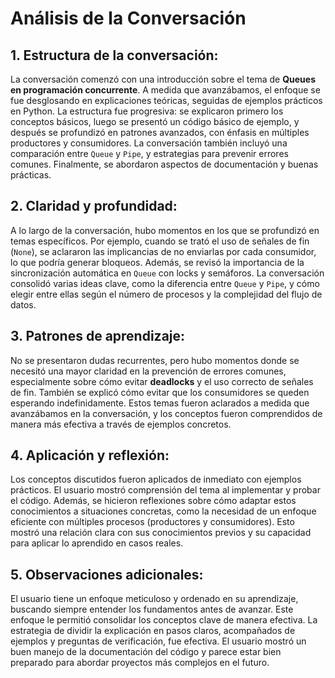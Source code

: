 
# Análisis de la Conversación

## 1. Estructura de la conversación:
La conversación comenzó con una introducción sobre el tema de **Queues en programación concurrente**. A medida que avanzábamos, el enfoque se fue desglosando en explicaciones teóricas, seguidas de ejemplos prácticos en Python. La estructura fue progresiva: se explicaron primero los conceptos básicos, luego se presentó un código básico de ejemplo, y después se profundizó en patrones avanzados, con énfasis en múltiples productores y consumidores. La conversación también incluyó una comparación entre `Queue` y `Pipe`, y estrategias para prevenir errores comunes. Finalmente, se abordaron aspectos de documentación y buenas prácticas.

## 2. Claridad y profundidad:
A lo largo de la conversación, hubo momentos en los que se profundizó en temas específicos. Por ejemplo, cuando se trató el uso de señales de fin (`None`), se aclararon las implicancias de no enviarlas por cada consumidor, lo que podría generar bloqueos. Además, se revisó la importancia de la sincronización automática en `Queue` con locks y semáforos. La conversación consolidó varias ideas clave, como la diferencia entre `Queue` y `Pipe`, y cómo elegir entre ellas según el número de procesos y la complejidad del flujo de datos.

## 3. Patrones de aprendizaje:
No se presentaron dudas recurrentes, pero hubo momentos donde se necesitó una mayor claridad en la prevención de errores comunes, especialmente sobre cómo evitar **deadlocks** y el uso correcto de señales de fin. También se explicó cómo evitar que los consumidores se queden esperando indefinidamente. Estos temas fueron aclarados a medida que avanzábamos en la conversación, y los conceptos fueron comprendidos de manera más efectiva a través de ejemplos concretos.

## 4. Aplicación y reflexión:
Los conceptos discutidos fueron aplicados de inmediato con ejemplos prácticos. El usuario mostró comprensión del tema al implementar y probar el código. Además, se hicieron reflexiones sobre cómo adaptar estos conocimientos a situaciones concretas, como la necesidad de un enfoque eficiente con múltiples procesos (productores y consumidores). Esto mostró una relación clara con sus conocimientos previos y su capacidad para aplicar lo aprendido en casos reales.

## 5. Observaciones adicionales:
El usuario tiene un enfoque meticuloso y ordenado en su aprendizaje, buscando siempre entender los fundamentos antes de avanzar. Este enfoque le permitió consolidar los conceptos clave de manera efectiva. La estrategia de dividir la explicación en pasos claros, acompañados de ejemplos y preguntas de verificación, fue efectiva. El usuario mostró un buen manejo de la documentación del código y parece estar bien preparado para abordar proyectos más complejos en el futuro.